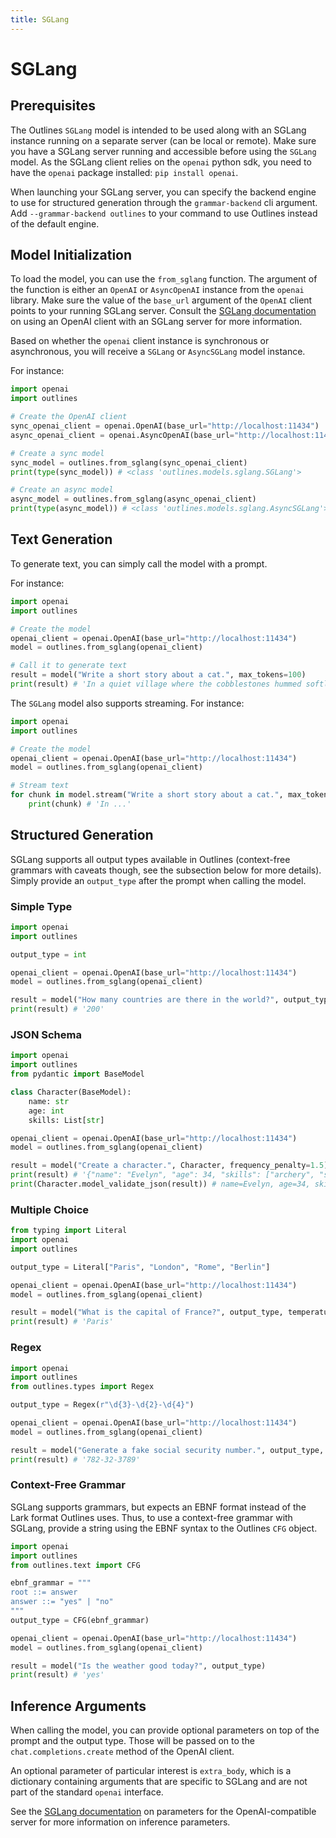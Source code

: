 ```yaml
---
title: SGLang
---
```


# SGLang

## Prerequisites

The Outlines `SGLang` model is intended to be used along with an SGLang instance running on a separate server (can be local or remote). Make sure you have a SGLang server running and accessible before using the `SGLang` model. As the SGLang client relies on the `openai` python sdk, you need to have the `openai` package installed: `pip install openai`.

When launching your SGLang server, you can specify the backend engine to use for structured generation through the `grammar-backend` cli argument. Add `--grammar-backend outlines` to your command to use Outlines instead of the default engine.

## Model Initialization

To load the model, you can use the `from_sglang` function. The argument of the function is either an `OpenAI` or `AsyncOpenAI` instance from the `openai` library. Make sure the value of the `base_url` argument of the `OpenAI` client points to your running SGLang server. Consult the [SGLang documentation](https://docs.sglang.ai/backend/send_request.html) on using an OpenAI client with an SGLang server for more information.

Based on whether the `openai` client instance is synchronous or asynchronous, you will receive a `SGLang` or `AsyncSGLang` model instance.

For instance:

```python
import openai
import outlines

# Create the OpenAI client
sync_openai_client = openai.OpenAI(base_url="http://localhost:11434")
async_openai_client = openai.AsyncOpenAI(base_url="http://localhost:11434")

# Create a sync model
sync_model = outlines.from_sglang(sync_openai_client)
print(type(sync_model)) # <class 'outlines.models.sglang.SGLang'>

# Create an async model
async_model = outlines.from_sglang(async_openai_client)
print(type(async_model)) # <class 'outlines.models.sglang.AsyncSGLang'>
```

## Text Generation

To generate text, you can simply call the model with a prompt.

For instance:

```python
import openai
import outlines

# Create the model
openai_client = openai.OpenAI(base_url="http://localhost:11434")
model = outlines.from_sglang(openai_client)

# Call it to generate text
result = model("Write a short story about a cat.", max_tokens=100)
print(result) # 'In a quiet village where the cobblestones hummed softly beneath the morning mist...'
```

The `SGLang` model also supports streaming. For instance:

```python
import openai
import outlines

# Create the model
openai_client = openai.OpenAI(base_url="http://localhost:11434")
model = outlines.from_sglang(openai_client)

# Stream text
for chunk in model.stream("Write a short story about a cat.", max_tokens=100):
    print(chunk) # 'In ...'
```

## Structured Generation

SGLang supports all output types available in Outlines (context-free grammars with caveats though, see the subsection below for more details). Simply provide an `output_type` after the prompt when calling the model.

### Simple Type

```python
import openai
import outlines

output_type = int

openai_client = openai.OpenAI(base_url="http://localhost:11434")
model = outlines.from_sglang(openai_client)

result = model("How many countries are there in the world?", output_type)
print(result) # '200'
```

### JSON Schema

```python
import openai
import outlines
from pydantic import BaseModel

class Character(BaseModel):
    name: str
    age: int
    skills: List[str]

openai_client = openai.OpenAI(base_url="http://localhost:11434")
model = outlines.from_sglang(openai_client)

result = model("Create a character.", Character, frequency_penalty=1.5)
print(result) # '{"name": "Evelyn", "age": 34, "skills": ["archery", "stealth", "alchemy"]}'
print(Character.model_validate_json(result)) # name=Evelyn, age=34, skills=['archery', 'stealth', 'alchemy']
```

### Multiple Choice

```python
from typing import Literal
import openai
import outlines

output_type = Literal["Paris", "London", "Rome", "Berlin"]

openai_client = openai.OpenAI(base_url="http://localhost:11434")
model = outlines.from_sglang(openai_client)

result = model("What is the capital of France?", output_type, temperature=0)
print(result) # 'Paris'
```

### Regex

```python
import openai
import outlines
from outlines.types import Regex

output_type = Regex(r"\d{3}-\d{2}-\d{4}")

openai_client = openai.OpenAI(base_url="http://localhost:11434")
model = outlines.from_sglang(openai_client)

result = model("Generate a fake social security number.", output_type, top_p=0.1)
print(result) # '782-32-3789'
```

### Context-Free Grammar

SGLang supports grammars, but expects an EBNF format instead of the Lark format Outlines uses. Thus, to use a context-free grammar with SGLang, provide a string using the EBNF syntax to the Outlines `CFG` object.

```python
import openai
import outlines
from outlines.text import CFG

ebnf_grammar = """
root ::= answer
answer ::= "yes" | "no"
"""
output_type = CFG(ebnf_grammar)

openai_client = openai.OpenAI(base_url="http://localhost:11434")
model = outlines.from_sglang(openai_client)

result = model("Is the weather good today?", output_type)
print(result) # 'yes'
```

## Inference Arguments

When calling the model, you can provide optional parameters on top of the prompt and the output type. Those will be passed on to the `chat.completions.create` method of the OpenAI client.

An optional parameter of particular interest is `extra_body`, which is a dictionary containing arguments that are specific to SGLang and are not part of the standard `openai` interface.

See the [SGLang documentation](https://docs.sglang.ai/backend/openai_api_completions.html) on parameters for the OpenAI-compatible server for more information on inference parameters.
